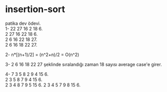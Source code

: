 # insertion-sort
patika dev ödevi.  
1- 22 27 16 2 18 6.           
   2 27 16 22 18 6.   
   2 6 16 22 18 27.   
   2 6 16 18 22 27.   

2- n*[(n+1)/2] = (n^2+n)/2 = O(n^2)  

3- 2 6 16 18 22 27 şeklinde sıralandığı zaman 18 sayısı average case'e girer.

4- 7 3 5 8 2 9 4 15 6.  
   2 3 5 8 7 9 4 15 6.  
   2 3 4 8 7 9 5 15 6.
   2 3 4 5 7 9 8 15 6.
